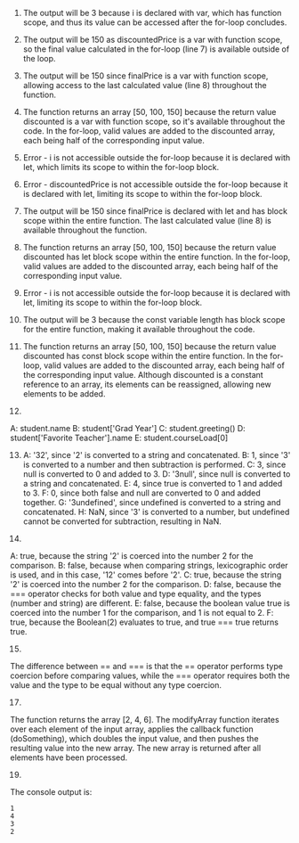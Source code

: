 1. The output will be 3 because i is declared with var, which has function scope, and thus its value can be accessed after the for-loop concludes.

2. The output will be 150 as discountedPrice is a var with function scope, so the final value calculated in the for-loop (line 7) is available outside of the loop.

3. The output will be 150 since finalPrice is a var with function scope, allowing access to the last calculated value (line 8) throughout the function.

4. The function returns an array [50, 100, 150] because the return value discounted is a var with function scope, so it's available throughout the code. In the for-loop, valid values are added to the discounted array, each being half of the corresponding input value.

5. Error - i is not accessible outside the for-loop because it is declared with let, which limits its scope to within the for-loop block.

6. Error - discountedPrice is not accessible outside the for-loop because it is declared with let, limiting its scope to within the for-loop block.

7. The output will be 150 since finalPrice is declared with let and has block scope within the entire function. The last calculated value (line 8) is available throughout the function.

8. The function returns an array [50, 100, 150] because the return value discounted has let block scope within the entire function. In the for-loop, valid values are added to the discounted array, each being half of the corresponding input value.

9. Error - i is not accessible outside the for-loop because it is declared with let, limiting its scope to within the for-loop block.

10. The output will be 3 because the const variable length has block scope for the entire function, making it available throughout the code.

11. The function returns an array [50, 100, 150] because the return value discounted has const block scope within the entire function. In the for-loop, valid values are added to the discounted array, each being half of the corresponding input value. Although discounted is a constant reference to an array, its elements can be reassigned, allowing new elements to be added.

12.
A: student.name
B: student['Grad Year']
C: student.greeting()
D: student['Favorite Teacher'].name
E: student.courseLoad[0]

13. A: '32', since '2' is converted to a string and concatenated.
B: 1, since '3' is converted to a number and then subtraction is performed.
C: 3, since null is converted to 0 and added to 3.
D: '3null', since null is converted to a string and concatenated.
E: 4, since true is converted to 1 and added to 3.
F: 0, since both false and null are converted to 0 and added together.
G: '3undefined', since undefined is converted to a string and concatenated.
H: NaN, since '3' is converted to a number, but undefined cannot be converted for subtraction, resulting in NaN.

14.
A: true, because the string '2' is coerced into the number 2 for the comparison.
B: false, because when comparing strings, lexicographic order is used, and in this case, '12' comes before '2'.
C: true, because the string '2' is coerced into the number 2 for the comparison.
D: false, because the === operator checks for both value and type equality, and the types (number and string) are different.
E: false, because the boolean value true is coerced into the number 1 for the comparison, and 1 is not equal to 2.
F: true, because the Boolean(2) evaluates to true, and true === true returns true.

15.
The difference between == and === is that the == operator performs type coercion before comparing values, while the === operator requires both the value and the type to be equal without any type coercion.

17.
The function returns the array [2, 4, 6]. The modifyArray function iterates over each element of the input array, applies the callback function (doSomething), which doubles the input value, and then pushes the resulting value into the new array. The new array is returned after all elements have been processed.

19.
The console output is:
```
1
4
3
2
```
